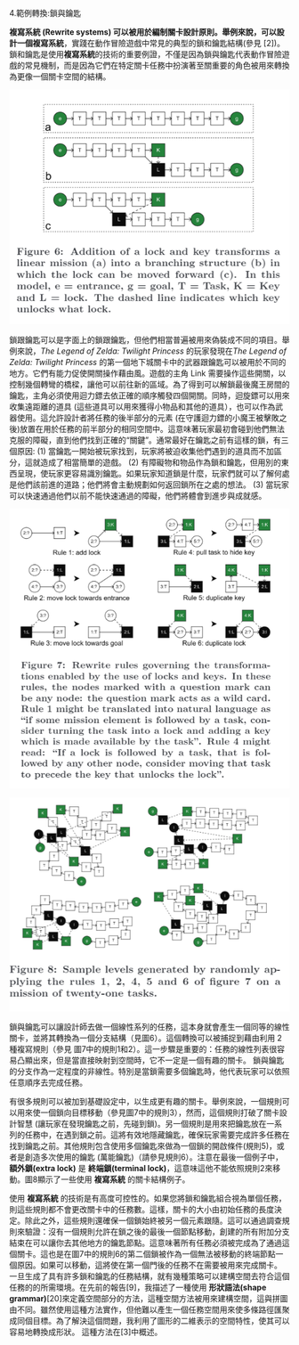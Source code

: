 4.範例轉換:鎖與鑰匙

**複寫系統 (Rewrite systems) **可以被用於編制關卡設計原則。舉例來說，可以設計一個**複寫系統**，實踐在動作冒險遊戲中常見的典型的鎖和鑰匙結構(參見 [2])。鎖和鑰匙是使用**複寫系統**的技術的重要例證，不僅是因為鎖與鑰匙代表動作冒險遊戲的常見機制，而是因為它們在特定關卡任務中扮演著至關重要的角色被用來轉換為更像一個關卡空間的結構。

![](./img/3.PNG)

鎖跟鑰匙可以是字面上的鎖跟鑰匙，但他們相當普遍被用來偽裝成不同的項目。舉例來說，*The Legend of Zelda: Twilight Princess* 的玩家發現在*The Legend of Zelda: Twilight Princess* 的第一個地下城關卡中的武器跟鑰匙可以被用於不同的地方。它們有能力促使開關操作藉由風。遊戲的主角 Link 需要操作這些開關，以控制幾個轉彎的橋樑，讓他可以前往新的區域。為了得到可以解鎖最後魔王房間的鑰匙，主角必須使用迴力鏢去依正確的順序觸發四個開關。同時，迴旋鏢可以用來收集遠距離的道具 (這些道具可以用來獲得小物品和其他的道具），也可以作為武器使用。這允許設計者將任務的後半部分的元素 (在守護迴力鏢的小魔王被擊敗之後)放置在用於任務的前半部分的相同空間中。這意味著玩家最初會碰到他們無法克服的障礙，直到他們找到正確的“關鍵”。通常最好在鑰匙之前有這樣的鎖，有三個原因:
(1) 當鑰匙一開始被玩家找到，玩家將被迫收集他們遇到的道具而不加區分，這就造成了相當簡單的遊戲。
(2) 有障礙物和物品作為鎖和鑰匙，但用別的東西呈現，使玩家更容易識別鑰匙。如果玩家知道鎖是什麼，玩家們就可以了解何處是他們該前進的道路；他們將會主動規劃如何返回鎖所在之處的想法。
(3) 當玩家可以快速通過他們以前不能快速通過的障礙，他們將體會到進步與成就感。

![](./img/4.PNG)

![](./img/5.PNG)

鎖與鑰匙可以讓設計師去做一個線性系列的任務，這本身就會產生一個同等的線性關卡，並將其轉換為一個分支結構（見圖6）。這個轉換可以被捕捉到藉由利用 2種複寫規則（參見 圖7中的規則1和2）。這一步驟是重要的：任務的線性列表很容易凸顯出來，但是當直接映射到空間時，它不一定是一個有趣的關卡。
鎖與鑰匙的分支作為一定程度的非線性。特別是當鎖需要多個鑰匙時，他代表玩家可以依照任意順序去完成任務。

有很多規則可以被加到基礎設定中，以生成更有趣的關卡。舉例來說，一個規則可以用來使一個鎖向目標移動（參見圖7中的規則3），然而，這個規則打破了關卡設計智慧 (讓玩家在發現鑰匙之前，先碰到鎖)。另一個規則是用來把鑰匙放在一系列的任務中，在遇到鎖之前。這將有效地隱藏鑰匙，確保玩家需要完成許多任務在找到鑰匙之前。其他規則包含使用多個鑰匙來做為一個鎖的開啟條件(規則5)，或者是創造多次使用的鑰匙 (萬能鑰匙)（請參見規則6）。注意在最後一個例子中，**額外鎖(extra lock)** 是 **終端鎖(terminal lock)**，這意味這他不能依照規則2來移動。圖8顯示了一些使用 **複寫系統** 的關卡結構例子。

使用 **複寫系統** 的技術是有高度可控性的。如果您將鎖和鑰匙組合視為單個任務，則這些規則都不會更改關卡中的任務數。這樣，關卡的大小由初始任務的長度決定。除此之外，這些規則還確保一個鎖始終被另一個元素跟隨。這可以通過調查規則來驗證：沒有一個規則允許在鎖之後的最後一個節點移動，創建的所有附加分支結束在可以讓你去其他地方的鑰匙節點。這意味著所有任務必須被完成為了通過這個關卡。這也是在圖7中的規則6的第二個鎖被作為一個無法被移動的終端節點一個原因。如果可以移動，這將使在第一個門後的任務不在需要被用來完成關卡。
一旦生成了具有許多鎖和鑰匙的任務結構，就有幾種策略可以建構空間去符合這個任務的的所需環境。在先前的報告[9]，我描述了一種使用 **形狀語法(shape grammar)**[20]來定義空間部分的方法，這種空間方法被用來建構空間，這與拼圖由不同。雖然使用這種方法實作，但他難以產生一個任務空間用來使多條路徑匯聚成同個目標。為了解決這個問題，我利用了圖形的二維表示的空間特性，使其可以容易地轉換成形狀。 這種方法在[3]中概述。
